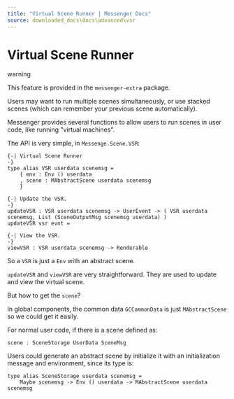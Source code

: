 ```yaml
---
title: "Virtual Scene Runner | Messenger Docs"
source: downloaded_docs\docs\advanced\vsr
---
```


# Virtual Scene Runner

warning

This feature is provided in the `messenger-extra` package.

Users may want to run multiple scenes simultaneously, or use stacked scenes (which can remember your previous scene automatically).

Messenger provides several functions to allow users to run scenes in user code, like running "virtual machines".

The API is very simple, in `Messenge.Scene.VSR`:

```
{-| Virtual Scene Runner  
-}  
type alias VSR userdata scenemsg =  
    { env : Env () userdata  
    , scene : MAbstractScene userdata scenemsg  
    }  
  
{-| Update the VSR.  
-}  
updateVSR : VSR userdata scenemsg -> UserEvent -> ( VSR userdata scenemsg, List (SceneOutputMsg scenemsg userdata) )  
updateVSR vsr evnt =  
  
{-| View the VSR.  
-}  
viewVSR : VSR userdata scenemsg -> Renderable  

```

So a `VSR` is just a `Env` with an abstract scene.

`updateVSR` and `viewVSR` are very straightforward. They are used to update and view the virtual scene.

But how to get the `scene`?

In global components, the common data `GCCommonData` is just `MAbstractScene` so we could get it easily.

For normal user code, if there is a scene defined as:

```
scene : SceneStorage UserData SceneMsg  

```

Users could generate an abstract scene by initialize it with an initialization message and environment, since its type is:

```
type alias SceneStorage userdata scenemsg =  
    Maybe scenemsg -> Env () userdata -> MAbstractScene userdata scenemsg  

```
